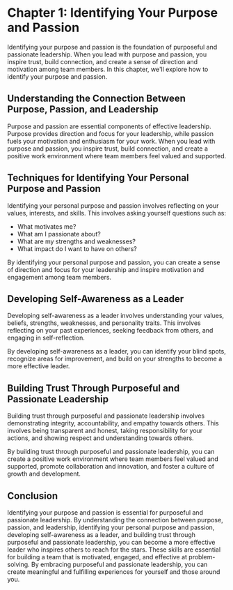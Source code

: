 Chapter 1: Identifying Your Purpose and Passion
===============================================

Identifying your purpose and passion is the foundation of purposeful and passionate leadership. When you lead with purpose and passion, you inspire trust, build connection, and create a sense of direction and motivation among team members. In this chapter, we'll explore how to identify your purpose and passion.

Understanding the Connection Between Purpose, Passion, and Leadership
---------------------------------------------------------------------

Purpose and passion are essential components of effective leadership. Purpose provides direction and focus for your leadership, while passion fuels your motivation and enthusiasm for your work. When you lead with purpose and passion, you inspire trust, build connection, and create a positive work environment where team members feel valued and supported.

Techniques for Identifying Your Personal Purpose and Passion
------------------------------------------------------------

Identifying your personal purpose and passion involves reflecting on your values, interests, and skills. This involves asking yourself questions such as:

* What motivates me?
* What am I passionate about?
* What are my strengths and weaknesses?
* What impact do I want to have on others?

By identifying your personal purpose and passion, you can create a sense of direction and focus for your leadership and inspire motivation and engagement among team members.

Developing Self-Awareness as a Leader
-------------------------------------

Developing self-awareness as a leader involves understanding your values, beliefs, strengths, weaknesses, and personality traits. This involves reflecting on your past experiences, seeking feedback from others, and engaging in self-reflection.

By developing self-awareness as a leader, you can identify your blind spots, recognize areas for improvement, and build on your strengths to become a more effective leader.

Building Trust Through Purposeful and Passionate Leadership
-----------------------------------------------------------

Building trust through purposeful and passionate leadership involves demonstrating integrity, accountability, and empathy towards others. This involves being transparent and honest, taking responsibility for your actions, and showing respect and understanding towards others.

By building trust through purposeful and passionate leadership, you can create a positive work environment where team members feel valued and supported, promote collaboration and innovation, and foster a culture of growth and development.

Conclusion
----------

Identifying your purpose and passion is essential for purposeful and passionate leadership. By understanding the connection between purpose, passion, and leadership, identifying your personal purpose and passion, developing self-awareness as a leader, and building trust through purposeful and passionate leadership, you can become a more effective leader who inspires others to reach for the stars. These skills are essential for building a team that is motivated, engaged, and effective at problem-solving. By embracing purposeful and passionate leadership, you can create meaningful and fulfilling experiences for yourself and those around you.
